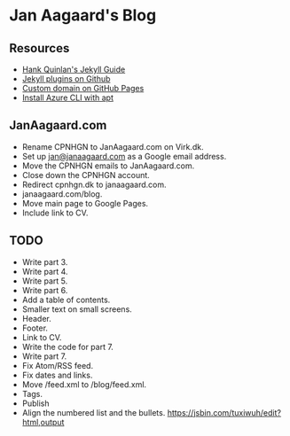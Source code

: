 # Jan Aagaard's Blog

## Resources

- [Hank Quinlan's Jekyll Guide](http://jmcglone.com/guides/github-pages/)
- [Jekyll plugins on Github](https://help.github.com/en/articles/configuring-jekyll-plugins)
- [Custom domain on GitHub Pages](https://help.github.com/en/articles/using-a-custom-domain-with-github-pages)
- [Install Azure CLI with apt](https://docs.microsoft.com/en-us/cli/azure/install-azure-cli-apt?view=azure-cli-latest)

## JanAagaard.com

- Rename CPNHGN to JanAagaard.com on Virk.dk.
- Set up jan@janaagaard.com as a Google email address.
- Move the CPNHGN emails to JanAagaard.com.
- Close down the CPNHGN account.
- Redirect cpnhgn.dk to janaagaard.com.
- janaagaard.com/blog.
- Move main page to Google Pages.
- Include link to CV.

## TODO

- Write part 3.
- Write part 4.
- Write part 5.
- Write part 6.
- Add a table of contents.
- Smaller text on small screens.
- Header.
- Footer.
- Link to CV.
- Write the code for part 7.
- Write part 7.
- Fix Atom/RSS feed.
- Fix dates and links.
- Move /feed.xml to /blog/feed.xml.
- Tags.
- Publish
- Align the numbered list and the bullets. <https://jsbin.com/tuxiwuh/edit?html,output>
